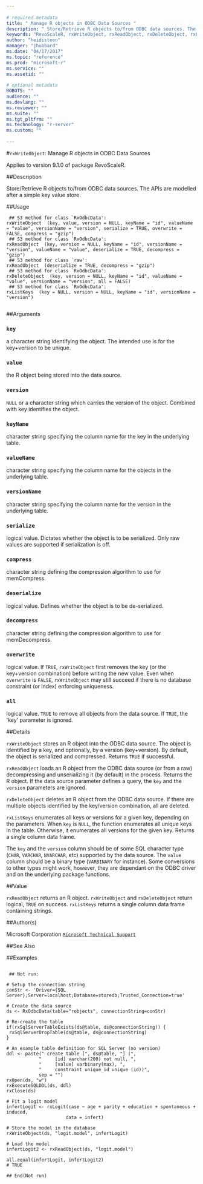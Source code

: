 ```yaml
--- 
 
# required metadata 
title: " Manage R objects in ODBC Data Sources " 
description: " Store/Retrieve R objects to/from ODBC data sources. The APIs are modelled after a simple key value store.   " 
keywords: "RevoScaleR, rxWriteObject, rxReadObject, rxDeleteObject, rxListKeys" 
author: "heidisteen" 
manager: "jhubbard" 
ms.date: "04/17/2017" 
ms.topic: "reference" 
ms.prod: "microsoft-r" 
ms.service: "" 
ms.assetid: "" 
 
# optional metadata 
ROBOTS: "" 
audience: "" 
ms.devlang: "" 
ms.reviewer: "" 
ms.suite: "" 
ms.tgt_pltfrm: "" 
ms.technology: "r-server" 
ms.custom: "" 
 
--- 
```

 
 
 
 
 
 #`rxWriteObject`:  Manage R objects in ODBC Data Sources 

 Applies to version 9.1.0 of package RevoScaleR.
 
 ##Description
 
Store/Retrieve R objects to/from ODBC data sources. The APIs are modelled after a
simple key value store.  
 
 
 ##Usage

```   
 ## S3 method for class `RxOdbcData':
rxWriteObject  (key, value, version = NULL, keyName = "id", valueName = "value", versionName = "version", serialize = TRUE, overwrite = FALSE, compress = "gzip")
 ## S3 method for class `RxOdbcData':
rxReadObject  (key, version = NULL, keyName = "id", versionName = "version", valueName = "value", deserialize = TRUE, decompress = "gzip")
 ## S3 method for class `raw':
rxReadObject  (deserialize = TRUE, decompress = "gzip")
 ## S3 method for class `RxOdbcData':
rxDeleteObject  (key, version = NULL, keyName = "id", valueName = "value", versionName = "version", all = FALSE)
 ## S3 method for class `RxOdbcData':
rxListKeys  (key = NULL, version = NULL, keyName = "id", versionName = "version")
 
```
 
 
 ##Arguments

   
    
 ### `key`
 a character string identifying the object. The intended use is  for the key+version to be unique.  
  
    
 ### `value`
 the R object being stored into the data source.  
  
    
 ### `version`
 `NULL` or a character string which carries the version of the object.  Combined with key identifies the object.  
  
    
 ### `keyName`
 character string specifying the column name for the key in the underlying table.   
  
    
 ### `valueName`
 character string specifying the column name for the objects in the underlying table.  
  
    
 ### `versionName`
 character string specifying the column name for the version in the underlying table.  
  
  
    
 ### `serialize`
 logical value. Dictates whether the object is to be serialized. Only raw values are supported if serialization is off.  
  
  
    
 ### `compress`
 character string defining the compression algorithm to use for memCompress.  
  
  
    
 ### `deserialize`
 logical value. Defines whether the object is to be de-serialized.  
  
  
    
 ### `decompress`
 character string defining the compression algorithm to use for memDecompress.  
  
  
    
 ### `overwrite`
 logical value. If `TRUE`, `rxWriteObject` first removes the key (or the key+version combination) before writing the new value. Even when `overwrite` is `FALSE`, `rxWriteObject` may still succeed if there is no database constraint (or index) enforcing uniqueness.  
  
  
    
 ### `all`
 logical value. `TRUE` to remove all objects from the data source. If `TRUE`, the 'key' parameter is ignored.  
  
 
 
 ##Details
 
`rxWriteObject` stores an R object into the ODBC data source. The object is
identified by a key, and optionally, by a version (key+version). By default, the
object is serialized and compressed. Returns `TRUE` if successful.

`rxReadObject` loads an R object from the ODBC data source (or from a raw) decompressing and
unserializing it (by default) in the process. Returns the R object. If the data source
parameter defines a query, the `key` and the `version` parameters are 
ignored.

`rxDeleteObject` deletes an R object from the ODBC data source. If there are
multiple objects identified by the key/version combination, all are deleted.

`rxListKeys` enumerates all keys or versions for a given key, depending
on the parameters. When `key` is `NULL`, the function enumerates
all unique keys in the table. Otherwise, it enumerates all versions for the given key.
Returns a single column data frame.

The `key` and the `version` column should be of some SQL character type
(`CHAR`, `VARCHAR`, `NVARCHAR`, etc) supported by the data source.
The `value` column should be a binary type (`VARBINARY` for instance). Some
conversions to other types might work, however, they are dependant on the ODBC driver
and on the underlying package functions.
 
 
 ##Value
 
`rxReadObject` returns an R object.
`rxWriteObject` and `rxDeleteObject` return logical, `TRUE` on success.
`rxListKeys` returns a single column data frame containing strings.
 
 ##Author(s)
 
Microsoft Corporation [`Microsoft Technical Support`](https://go.microsoft.com/fwlink/?LinkID=698556&clcid=0x409)

 
 
 
 ##See Also
 
   
 ##Examples

 ```
   
  ## Not run:
 
# Setup the connection string
conStr <- 'Driver={SQL Server};Server=localhost;Database=storedb;Trusted_Connection=true'

# Create the data source
ds <- RxOdbcData(table="robjects", connectionString=conStr)

# Re-create the table
if(rxSqlServerTableExists(ds@table, ds@connectionString)) {
  rxSqlServerDropTable(ds@table, ds@connectionString)
}

# An example table definition for SQL Server (no version)
ddl <- paste(" create table [", ds@table, "] (",
             "     [id] varchar(200) not null, ",
             "     [value] varbinary(max), ",
             "     constraint unique_id unique (id))",
             sep = "")
rxOpen(ds, "w")
rxExecuteSQLDDL(ds, ddl)
rxClose(ds)

# Fit a logit model
infertLogit <- rxLogit(case ~ age + parity + education + spontaneous + induced,
                       data = infert)

# Store the model in the database
rxWriteObject(ds, "logit.model", infertLogit)

# Load the model
infertLogit2 <- rxReadObject(ds, "logit.model")

all.equal(infertLogit, infertLogit2)
# TRUE

 ## End(Not run) 
  
 
```
 

